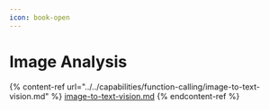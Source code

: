 ```yaml
---
icon: book-open
---
```


# Image Analysis

{% content-ref url="../../capabilities/function-calling/image-to-text-vision.md" %}
[image-to-text-vision.md](../../capabilities/function-calling/image-to-text-vision.md)
{% endcontent-ref %}

